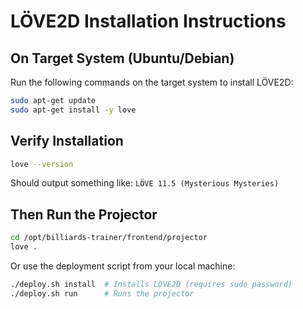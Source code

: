 # LÖVE2D Installation Instructions

## On Target System (Ubuntu/Debian)

Run the following commands on the target system to install LÖVE2D:

```bash
sudo apt-get update
sudo apt-get install -y love
```

## Verify Installation

```bash
love --version
```

Should output something like: `LÖVE 11.5 (Mysterious Mysteries)`

## Then Run the Projector

```bash
cd /opt/billiards-trainer/frontend/projector
love .
```

Or use the deployment script from your local machine:

```bash
./deploy.sh install  # Installs LÖVE2D (requires sudo password)
./deploy.sh run      # Runs the projector
```
